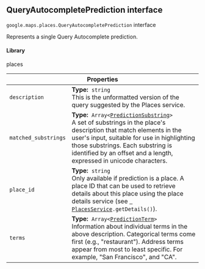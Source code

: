 <h2 id="QueryAutocompletePrediction"> QueryAutocompletePrediction interface </h2><p>
<code><span itemprop="path">google.maps.places</span>.<span itemprop="name">QueryAutocompletePrediction</span></code>
interface
</p><p>Represents a single Query Autocomplete prediction.</p><h4>Library</h4><p>places</p><div class="devsite-table-wrapper"><table class="properties responsive" summary="interface QueryAutocompletePrediction - Properties">
<thead>
<tr><th colspan="2">Properties</th>
</tr></thead>
<tbody>
<tr id="QueryAutocompletePrediction.description">
<td><code><span>description</span></code></td>
<td><div><strong>Type:</strong>&nbsp; <code>string</code></div>
<div class="desc">This is the unformatted version of the query suggested by the Places service.</div></td>
</tr>
<tr id="QueryAutocompletePrediction.matched_substrings">
<td><code><span>matched_substrings</span></code></td>
<td><div><strong>Type:</strong>&nbsp; <code>Array&lt;<a href="https://github.com/amenadiel/google-maps-documentation/blob/master/docs/PredictionSubstring.md">PredictionSubstring</a>&gt;</code></div>
<div class="desc">A set of substrings in the place's description that match elements in the user's input, suitable for use in highlighting those substrings. Each substring is identified by an offset and a length, expressed in unicode characters.</div></td>
</tr>
<tr id="QueryAutocompletePrediction.place_id">
<td><code><span>place_id</span></code></td>
<td><div><strong>Type:</strong>&nbsp; <code>string</code></div>
<div class="desc">Only available if prediction is a place. A place ID that can be used to retrieve details about this place using the place details service (see <code><a href="https://github.com/amenadiel/google-maps-documentation/blob/master/docs/PlacesService.md"> PlacesService</a>.getDetails()</code>).</div></td>
</tr>
<tr id="QueryAutocompletePrediction.terms">
<td><code><span>terms</span></code></td>
<td><div><strong>Type:</strong>&nbsp; <code>Array&lt;<a href="https://github.com/amenadiel/google-maps-documentation/blob/master/docs/PredictionTerm.md">PredictionTerm</a>&gt;</code></div>
<div class="desc">Information about individual terms in the above description. Categorical terms come first (e.g., "restaurant"). Address terms appear from most to least specific. For example, "San Francisco", and "CA".</div></td>
</tr>
</tbody>
</table></div>